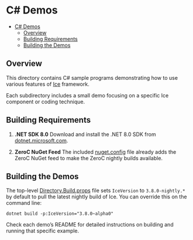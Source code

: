 # C# Demos

- [C# Demos](#c-demos)
  - [Overview](#overview)
  - [Building Requirements](#building-requirements)
  - [Building the Demos](#building-the-demos)

## Overview

This directory contains C# sample programs demonstrating how to use various features of
[Ice](https://zeroc.com/products/ice) framework.

Each subdirectory includes a small demo focusing on a specific Ice component or coding technique.

## Building Requirements

1. **.NET SDK 8.0**
   Download and install the .NET 8.0 SDK from
   [dotnet.microsoft.com](https://dotnet.microsoft.com/en-us/download/dotnet).

2. **ZeroC NuGet Feed**
   The included [nuget.config](./nuget.config) file already adds the ZeroC NuGet feed to make
   the ZeroC nightly builds available.

## Building the Demos

The top-level [Directory.Build.props](./Directory.Build.props) file sets `IceVersion` to
`3.8.0-nightly.*` by default to pull the latest nightly build of Ice.
You can override this on the command line:

```shell
dotnet build -p:IceVersion="3.8.0~alpha0"
```

Check each demo’s README for detailed instructions on building and running that specific example.
